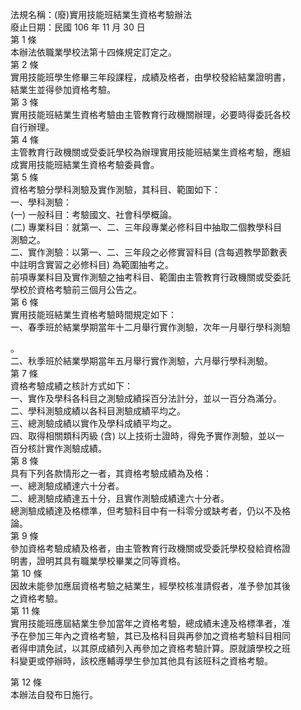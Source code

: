 法規名稱：(廢)實用技能班結業生資格考驗辦法  
廢止日期：民國 106 年 11 月 30 日  
第 1 條  
本辦法依職業學校法第十四條規定訂定之。  
第 2 條  
實用技能班學生修畢三年段課程，成績及格者，由學校發給結業證明書，  
結業生並得參加資格考驗。  
第 3 條  
實用技能班結業生資格考驗由主管教育行政機關辦理，必要時得委託各校  
自行辦理。  
第 4 條  
主管教育行政機關或受委託學校為辦理實用技能班結業生資格考驗，應組  
成實用技能班結業生資格考驗委員會。  
第 5 條  
資格考驗分學科測驗及實作測驗，其科目、範圍如下：  
一、學科測驗：  
(一) 一般科目：考驗國文、社會科學概論。  
(二) 專業科目：就第一、二、三年段專業必修科目中抽取二個教學科目  
測驗之。  
二、實作測驗：以第一、二、三年段之必修實習科目 (含每週教學節數表  
中註明含實習之必修科目) 為範圍抽考之。  
前項專業科目及實作測驗之抽考科目、範圍由主管教育行政機關或受委託  
學校於資格考驗前三個月公告之。  
第 6 條  
實用技能班結業生資格考驗時間規定如下：  
一、春季班於結業學期當年十二月舉行實作測驗，次年一月舉行學科測驗  


。  
二、秋季班於結業學期當年五月舉行實作測驗，六月舉行學科測驗。  
第 7 條  
資格考驗成績之核計方式如下：  
一、實作及學科各科目之測驗成績採百分法計分，並以一百分為滿分。  
二、學科測驗成績以各科目測驗成績平均之。  
三、總測驗成績以實作及學科成績平均之。  
四、取得相關類科丙級 (含) 以上技術士證時，得免予實作測驗，並以一  
百分核計實作測驗成績。  
第 8 條  
具有下列各款情形之一者，其資格考驗成績為及格：  
一、總測驗成績達六十分者。  
二、總測驗成績達五十分，且實作測驗成績達六十分者。  
總測驗成績達及格標準，但考驗科目中有一科零分或缺考者，仍以不及格  
論。  
第 9 條  
參加資格考驗成績及格者，由主管教育行政機關或受委託學校發給資格證  
明書，證明其具有職業學校畢業之同等資格。  
第 10 條  
因故未能參加應屆資格考驗之結業生，經學校核准請假者，准予參加其後  
之資格考驗。  
第 11 條  
實用技能班應屆結業生參加當年之資格考驗，總成績未達及格標準者，准  
予在參加三年內之資格考驗，其已及格科目與再參加之資格考驗科目相同  
者得申請免試，以其原成績列入再參加之資格考驗計算。原就讀學校之班  
科變更或停辦時，該校應輔導學生參加其他具有該班科之資格考驗。  


第 12 條  
本辦法自發布日施行。  


